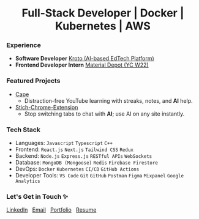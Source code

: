 <h1 color='red' align="center">
 Full-Stack Developer | Docker | Kubernetes | AWS
</h1>

### Experience
- **Software Developer** [Kroto (AI-based EdTech Platform)  ](https://instantdocs.com/)
- **Frontend Developer Intern** [Material Depot (YC W22)  ](https://materialdepot.in/)
  
### Featured Projects
 - [Cape](https://github.com/anuprajvarma/cape)  
   - Distraction-free YouTube learning with streaks, notes, and **AI** help.
 - [Stich-Chrome-Extension](https://github.com/anuprajvarma/stich-chrome-extension)  
   - Stop switching tabs to chat with **AI**; use AI on any site instantly.
   
### Tech Stack
 - Languages: ``Javascript`` ``Typescript`` ``C++``
 - Frontend: ``React.js`` ``Next.js`` ``Tailwind CSS`` ``Redux``
 - Backend: ``Node.js`` ``Express.js`` ``RESTful APIs`` ``WebSockets``
 - Database: ``MongoDB (Mongoose)`` ``Redis`` ``Firebase Firestore``
 - DevOps: ``Docker`` ``Kubernetes`` ``CI/CD`` ``GitHub Actions``
 - Developer Tools: ``VS Code`` ``Git`` ``GitHub`` ``Postman`` ``Figma`` ``Mixpanel`` ``Google Analytics``
   
### Let's Get in Touch ✨
<a href="https://www.linkedin.com/in/anuprajvarma/">LinkedIn</a>&nbsp;&nbsp;&nbsp;<a href="mailto:private.anupraj1854@gmail.com">Email</a>&nbsp;&nbsp;&nbsp;<a href="https://anuprajverma1.netlify.app/">Portfolio</a>&nbsp;&nbsp;&nbsp;<a href="https://drive.google.com/file/d/1pVIojU_VNk7zGARarRsN63oL_bHwU5Ck/view?usp=sharing">Resume</a>

